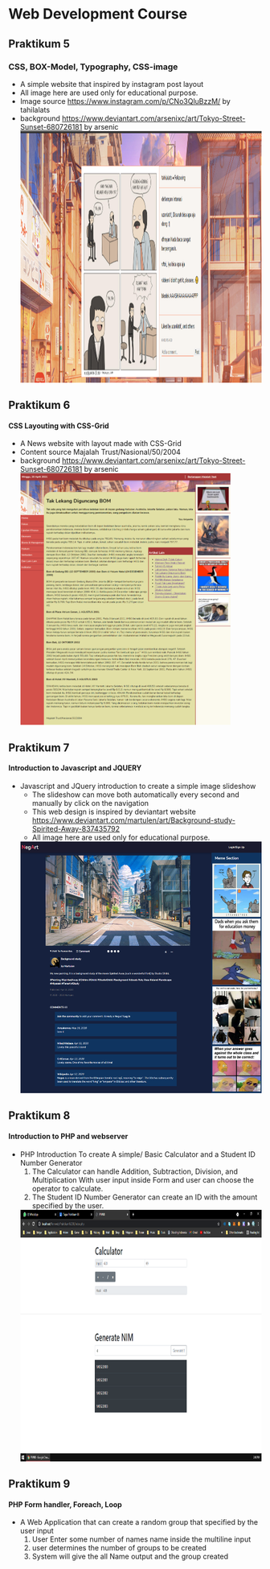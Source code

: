 # Web Development Course
## Praktikum 5
### CSS, BOX-Model, Typography, CSS-image
* A simple website that inspired by instagram post layout
* All image here are used only for educational purpose.
* Image source https://www.instagram.com/p/CNo3QluBzzM/ by tahilalats
* background https://www.deviantart.com/arsenixc/art/Tokyo-Street-Sunset-680726181 by arsenic
  <img src="https://github.com/notyan/web-dev-course/blob/main/Praktikum%205/PPW05_M0519059_Muhammad%20Defaroyan.png" height="500"/>

## Praktikum 6
#### CSS Layouting with CSS-Grid
* A News website with layout made with CSS-Grid
* Content source Majalah Trust/Nasional/50/2004 
* background https://www.deviantart.com/arsenixc/art/Tokyo-Street-Sunset-680726181 by arsenic
  <img src="https://raw.githubusercontent.com/notyan/web-dev-course/main/Praktikum%206/PPW06_M0519059_Muhammad%20Defaroyan.png" height="500"/>

## Praktikum 7
#### Introduction to Javascript and JQUERY 
* Javascript and JQuery introduction to create a simple image slideshow 
  * The slideshow can move both automatically every second and manually by click on the navigation
  * This web design is inspired by deviantart website https://www.deviantart.com/martulen/art/Background-study-Spirited-Away-837435792
  * All image here are used only for educational purpose.
  <img src="https://raw.githubusercontent.com/notyan/web-dev-course/main/Praktikum%207/PPW07_M0519059_Muhammad%20Defaroyan.png" height="500"/>
  
## Praktikum 8
#### Introduction to PHP and webserver
* PHP Introduction To create A simple/ Basic Calculator and a  Student ID Number Generator
  1. The Calculator can handle Addition, Subtraction, Division, and Multiplication With user input inside Form and user can choose the operator to calculate.
  2. The Student ID Number Generator can create an ID with the amount specified by the user.
  <img src="https://raw.githubusercontent.com/notyan/web-dev-course/main/Praktikum%208/PPW08_M0519059_Muhammad%20Defaroyan.png" height="500"/>

## Praktikum 9
#### PHP Form handler, Foreach, Loop
* A Web Application that can create a random group that specified by the user input
  1. User Enter some number of names name inside the multiline input
  2. user determines the number of groups to be created
  3. System will give the all Name output and the group created

